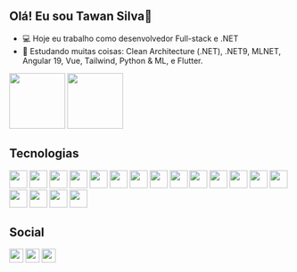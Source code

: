 ## Olá! Eu sou Tawan Silva👋

- 💻 Hoje eu trabalho como desenvolvedor Full-stack e .NET
- 🌱 Estudando muitas coisas: Clean Architecture (.NET), .NET9, MLNET, Angular 19, Vue, Tailwind, Python & ML, e Flutter.

<div>
  <img height="100em" src="https://github-readme-stats.vercel.app/api?username=tawansf&theme=shadow_green&show_icons=true"/>
  <img height="100em" src="https://github-readme-stats.vercel.app/api/top-langs/?username=tawansf&langs_count=5&layout=compact&theme=shadow_green&show_items=true?timestamp=1744946608"/>
</div>

## Tecnologias
<div style="display: inline-block;">
  <img style="height: 32px; width: 32px;" src="https://cdn.jsdelivr.net/gh/devicons/devicon@latest/icons/csharp/csharp-original.svg" />
  <img style="height: 32px; width: 32px;" src="https://cdn.jsdelivr.net/gh/devicons/devicon@latest/icons/dotnetcore/dotnetcore-original.svg" />
  <img style="height: 32px; width: 32px;" src="https://cdn.jsdelivr.net/gh/devicons/devicon@latest/icons/dot-net/dot-net-plain-wordmark.svg" />
  <img style="height: 32px; width: 32px;" src="https://cdn.jsdelivr.net/gh/devicons/devicon@latest/icons/docker/docker-plain-wordmark.svg" />
  <img style="height: 32px; width: 32px;" src="https://cdn.jsdelivr.net/gh/devicons/devicon@latest/icons/javascript/javascript-original.svg" />
  <img style="height: 32px; width: 32px;" src="https://cdn.jsdelivr.net/gh/devicons/devicon@latest/icons/angular/angular-original.svg" />
  <img style="height: 32px; width: 32px;" src="https://cdn.jsdelivr.net/gh/devicons/devicon@latest/icons/react/react-original-wordmark.svg" />
  <img style="height: 32px; width: 32px;" src="https://cdn.jsdelivr.net/gh/devicons/devicon@latest/icons/typescript/typescript-plain.svg" />
  <img style="height: 32px; width: 32px;" src="https://cdn.jsdelivr.net/gh/devicons/devicon@latest/icons/spring/spring-original-wordmark.svg" />
  <img style="height: 32px; width: 32px;" src="https://cdn.jsdelivr.net/gh/devicons/devicon@latest/icons/java/java-original-wordmark.svg" />
  <img style="height: 32px; width: 32px;" src="https://cdn.jsdelivr.net/gh/devicons/devicon@latest/icons/css3/css3-original-wordmark.svg" />
  <img style="height: 32px; width: 32px;" src="https://cdn.jsdelivr.net/gh/devicons/devicon@latest/icons/git/git-plain-wordmark.svg" />
  <img style="height: 32px; width: 32px;" src="https://cdn.jsdelivr.net/gh/devicons/devicon@latest/icons/tailwindcss/tailwindcss-original.svg" />
  <img style="height: 32px; width: 32px;" src="https://cdn.jsdelivr.net/gh/devicons/devicon@latest/icons/amazonwebservices/amazonwebservices-plain-wordmark.svg" />
  <img style="height: 32px; width: 32px;" src="https://cdn.jsdelivr.net/gh/devicons/devicon@latest/icons/laravel/laravel-original.svg" />
  <img style="height: 32px; width: 32px;" src="https://cdn.jsdelivr.net/gh/devicons/devicon@latest/icons/jquery/jquery-plain-wordmark.svg" />
  <img style="height: 32px; width: 32px;" src="https://cdn.jsdelivr.net/gh/devicons/devicon@latest/icons/dart/dart-plain-wordmark.svg" />  
  <img style="height: 32px; width: 32px;" src="https://cdn.jsdelivr.net/gh/devicons/devicon@latest/icons/flutter/flutter-plain.svg" />
</div>

## Social

<div style="display: inline-block;">
  <a href="https://www.tiktok.com/@programacao_na_pratica"><img src="https://img.shields.io/badge/TikTok-000000?style=for-the-badge&logo=tiktok&logoColor=white" style="height: 25px;"><a>
  <a href="https://www.youtube.com/@programacao_na_pratica"><img src="https://img.shields.io/badge/YouTube-FF0000?style=for-the-badge&logo=youtube&logoColor=white" style="height: 25px;"><a>
  <a href="https://www.instagram.com/programacao.na_pratica/"><img src="https://img.shields.io/badge/Instagram-E4405F?style=for-the-badge&logo=instagram&logoColor=white" style="height: 25px;"><a>
</div>




















